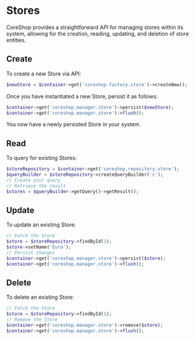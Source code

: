 # Stores

CoreShop provides a straightforward API for managing stores within its system, allowing for the creation, reading,
updating, and deletion of store entities.

## Create

To create a new Store via API:

```php
$newStore = $container->get('coreshop.factory.store')->createNew();
```

Once you have instantiated a new Store, persist it as follows:

```php
$container->get('coreshop.manager.store')->persist($newStore);
$container->get('coreshop.manager.store')->flush();
```

You now have a newly persisted Store in your system.

## Read

To query for existing Stores:

```php
$storeRepository = $container->get('coreshop.repository.store');
$queryBuilder = $storeRepository->createQueryBuilder('c');
// Create your query
// Retrieve the result
$stores = $queryBuilder->getQuery()->getResult();
```

## Update

To update an existing Store:

```php
// Fetch the Store
$store = $storeRepository->findById(1);
$store->setName('Euro');
// Persist changes
$container->get('coreshop.manager.store')->persist($store);
$container->get('coreshop.manager.store')->flush();
```

## Delete

To delete an existing Store:

```php
// Fetch the Store
$store = $storeRepository->findById(1);
// Remove the Store
$container->get('coreshop.manager.store')->remove($store);
$container->get('coreshop.manager.store')->flush();
```

